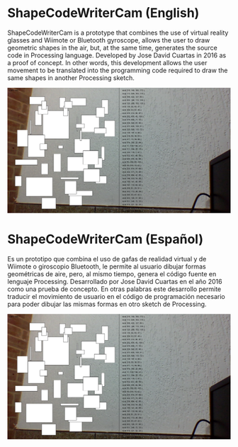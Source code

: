 # ShapeCodeWriterCam (English)

ShapeCodeWriterCam is a prototype that combines the use of virtual reality glasses and Wiimote or Bluetooth gyroscope, allows the user to draw geometric shapes in the air, but, at the same time, generates the source code in Processing language. Developed by Jose David Cuartas in 2016 as a proof of concept. In other words, this development allows the user movement to be translated into the programming code required to draw the same shapes in another Processing sketch.

![Screenshot](draw.png)

# ShapeCodeWriterCam (Español)

Es un prototipo que combina el uso de gafas de realidad virtual y de Wiimote o giroscopio Bluetooth, le permite al usuario dibujar formas geométricas de aire, pero, al mismo tiempo, genera el código fuente en lenguaje Processing. Desarrollado por Jose David Cuartas en el año 2016 como una prueba de concepto. En otras palabras este desarrollo permite
traducir el movimiento de usuario en el código de programación necesario para poder dibujar las mismas formas en otro sketch de Processing.

![Screenshot](draw.png)
